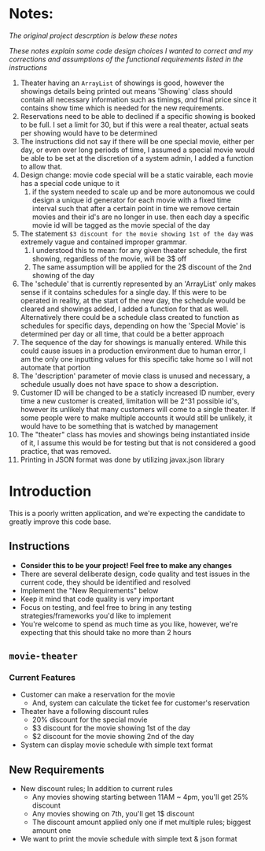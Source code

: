 #  Notes:
*The original project descrption is below these notes*

*These notes explain some code design choices I wanted to correct and my corrections and assumptions of the functional requirements listed in the instructions*

1. Theater having an `ArrayList` of showings is good, however the showings details being printed out means 'Showing' class should contain all necessary information such as timings, *and* final price since it contains show time which is needed for the new requirements.
2. Reservations need to be able to declined if a specific showing is booked to be full. I set a limit for 30, but if this were a real theater, actual seats per showing would have to be determined
3. The instructions did not say if there will be one special movie, either per day, or even over long periods of time, I assumed a special movie would be able to be set at the discretion of a system admin, I added a function to allow that.
4. Design change: movie code special will be a static vairable, each movie has a special code unique to it
   1. if the system needed to scale up and be more autonomous we could design a unique id generator for each movie with a fixed time interval such that after a certain point in time we remove certain movies and their id's are no longer in use. then each day a specific movie id will be tagged as the movie special of the day
5. The statement `$3 discount for the movie showing 1st of the day` was extremely vague and contained improper grammar.
   1. I understood this to mean: for any given theater schedule, the first showing, regardless of the movie, will be 3$ off
   2. The same assumption will be applied for the 2$ discount of the 2nd showing of the day
6. The 'schedule' that is currently represented by an 'ArrayList' only makes sense if it contains schedules for a single day. If this were to be operated in reality, at the start of the new day, the schedule would be cleared and showings added, I added a function for that as well. Alternatively there could be a schedule class created to function as schedules for specific days, depending on how the 'Special Movie' is determined per day or all time, that could be a better approach
7. The sequence of the day for showings is manually entered. While this could cause issues in a production environment due to human error, I am the only one inputting values for this specific take home so I will not automate that portion 
8. The 'description' parameter of movie class is unused and necessary, a schedule usually does not have space to show a description.
9. Customer ID will be changed to be a staticly increased ID number, every time a new customer is created, limitation will be 2^31 possible id's, however its unlikely that many customers will come to a single theater. If some people were to make multiple accounts it would still be unlikely, it would have to be something that is watched by management
10. The "theater" class has movies and showings being instantiated inside of it, I assume this would be for testing but that is not considered a good practice, that was removed.
11. Printing in JSON format was done by utilizing javax.json library

# Introduction

This is a poorly written application, and we're expecting the candidate to greatly improve this code base.

## Instructions
* **Consider this to be your project! Feel free to make any changes**
* There are several deliberate design, code quality and test issues in the current code, they should be identified and resolved
* Implement the "New Requirements" below
* Keep it mind that code quality is very important
* Focus on testing, and feel free to bring in any testing strategies/frameworks you'd like to implement
* You're welcome to spend as much time as you like, however, we're expecting that this should take no more than 2 hours

## `movie-theater`

### Current Features
* Customer can make a reservation for the movie
  * And, system can calculate the ticket fee for customer's reservation
* Theater have a following discount rules
  * 20% discount for the special movie
  * $3 discount for the movie showing 1st of the day
  * $2 discount for the movie showing 2nd of the day
* System can display movie schedule with simple text format

## New Requirements
* New discount rules; In addition to current rules
  * Any movies showing starting between 11AM ~ 4pm, you'll get 25% discount
  * Any movies showing on 7th, you'll get 1$ discount
  * The discount amount applied only one if met multiple rules; biggest amount one
* We want to print the movie schedule with simple text & json format
